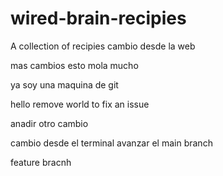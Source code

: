 # wired-brain-recipies
A collection of recipies
cambio desde la web



mas cambios esto mola mucho 


ya soy una maquina de git


hello remove world to fix an issue


anadir otro cambio

cambio desde el terminal
avanzar el main branch

feature bracnh
